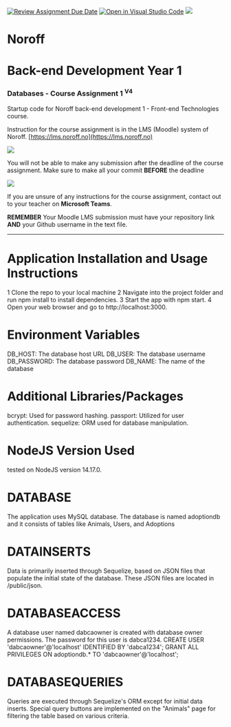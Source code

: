 [![Review Assignment Due Date](https://classroom.github.com/assets/deadline-readme-button-24ddc0f5d75046c5622901739e7c5dd533143b0c8e959d652212380cedb1ea36.svg)](https://classroom.github.com/a/mzxBmZy_)
[![Open in Visual Studio Code](https://classroom.github.com/assets/open-in-vscode-718a45dd9cf7e7f842a935f5ebbe5719a5e09af4491e668f4dbf3b35d5cca122.svg)](https://classroom.github.com/online_ide?assignment_repo_id=11719175&assignment_repo_type=AssignmentRepo)
![](http://143.42.108.232/pvt/Noroff-64.png)
# Noroff
# Back-end Development Year 1
### Databases - Course Assignment 1 <sup>V4</sup>

Startup code for Noroff back-end development 1 - Front-end Technologies course.

Instruction for the course assignment is in the LMS (Moodle) system of Noroff.
[https://lms.noroff.no](https://lms.noroff.no)

![](http://143.42.108.232/pvt/important.png)

You will not be able to make any submission after the deadline of the course assignment. Make sure to make all your commit **BEFORE** the deadline

![](http://143.42.108.232/pvt/help_small.png)

If you are unsure of any instructions for the course assignment, contact out to your teacher on **Microsoft Teams**.

**REMEMBER** Your Moodle LMS submission must have your repository link **AND** your Github username in the text file.

---

# Application Installation and Usage Instructions

1 Clone the repo to your local machine
2 Navigate into the project folder and run npm install to install dependencies.
3 Start the app with npm start.
4 Open your web browser and go to http://localhost:3000.

# Environment Variables

DB_HOST: The database host URL
DB_USER: The database username
DB_PASSWORD: The database password
DB_NAME: The name of the database

# Additional Libraries/Packages

bcrypt: Used for password hashing.
passport: Utilized for user authentication.
sequelize: ORM used for database manipulation.

# NodeJS Version Used

 tested on NodeJS version 14.17.0.

# DATABASE

The application uses MySQL database. The database is named adoptiondb and it consists of tables like Animals, Users, and Adoptions

# DATAINSERTS

Data is primarily inserted through Sequelize, based on JSON files that populate the initial state of the database. These JSON files are located in /public/json.

# DATABASEACCESS

A database user named dabcaowner is created with database owner permissions. The password for this user is dabca1234.
CREATE USER 'dabcaowner'@'localhost' IDENTIFIED BY 'dabca1234';
GRANT ALL PRIVILEGES ON adoptiondb.* TO 'dabcaowner'@'localhost';


# DATABASEQUERIES

Queries are executed through Sequelize's ORM except for initial data inserts. Special query buttons are implemented on the "Animals" page for filtering the table based on various criteria.

